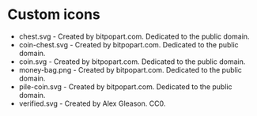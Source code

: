 # Custom icons

- chest.svg - Created by bitpopart.com. Dedicated to the public domain.
- coin-chest.svg - Created by bitpopart.com. Dedicated to the public domain.
- coin.svg - Created by bitpopart.com. Dedicated to the public domain.
- money-bag.png - Created by bitpopart.com. Dedicated to the public domain.
- pile-coin.svg - Created by bitpopart.com. Dedicated to the public domain.
- verified.svg - Created by Alex Gleason. CC0.
